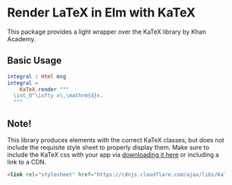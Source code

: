 # Render LaTeX in Elm with KaTeX

This package provides a light wrapper over the KaTeX library by Khan Academy.

[KaTeX]: https://github.com/Khan/KaTeX


## Basic Usage

```elm
integral : Html msg
integral =
    KaTeX.render """
  \int_0^\infty x\,\mathrm{d}x.
  """
```


## Note!

This library produces elements with the correct KaTeX classes,
but does not include the requisite style sheet to properly display them.
Make sure to include the KaTeX css with your app via
[downloading it here](https://github.com/khan/katex/releases) or
including a link to a CDN.

```html
<link rel="stylesheet" href="https://cdnjs.cloudflare.com/ajax/libs/KaTeX/0.6.0/katex.min.css">
```

